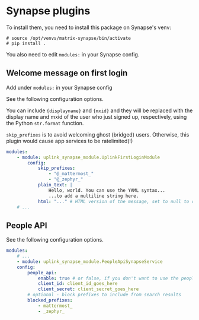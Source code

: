 # Synapse plugins

To install them, you need to install this package on Synapse's venv:

```
# source /opt/venvs/matrix-synapse/bin/activate
# pip install .
```

You also need to edit `modules:` in your Synapse config.

## Welcome message on first login

Add under `modules:` in your Synapse config

See the following configuration options.

You can include `{displayname}` and `{mxid}` and they will be replaced with the display name and mxid of the user who just signed up, respectively, using the Python `str.format` function.

`skip_prefixes` is to avoid welcoming ghost (bridged) users. Otherwise, this plugin would cause app services to be ratelimited(!)

```yaml
modules:
    - module: uplink_synapse_module.UplinkFirstLoginModule
        config:
            skip_prefixes:
                - "@_mattermost_"
                - "@_zephyr_"
            plain_text: |
                Hello, world. You can use the YAML syntax...
                ...to add a multiline string here.
            html: "..." # HTML version of the message, set to null to only send plain text
    # ...
```

## People API

See the following configuration options.

```yaml
modules:
    # ...
    - module: uplink_synapse_module.PeopleApiSynapseService
    config:
        people_api:
            enable: true # or false, if you don't want to use the people api
            client_id: client_id_goes_here
            client_secret: client_secret_goes_here
        # optional - block prefixes to include from search results
        blocked_prefixes:
            - mattermost_
            - _zephyr_
```
